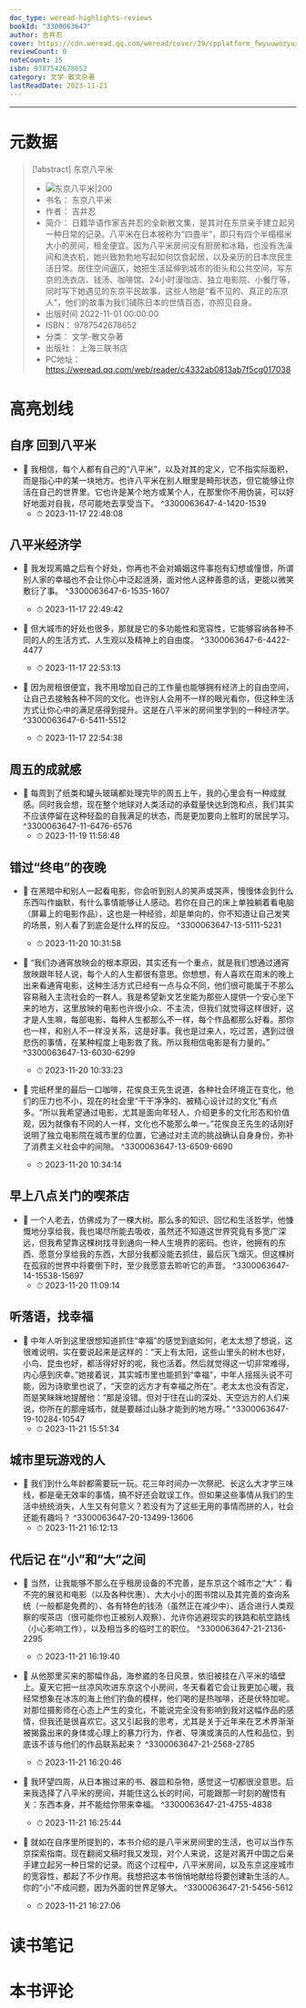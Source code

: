 ```yaml
---
doc_type: weread-highlights-reviews
bookId: "3300063647"
author: 吉井忍
cover: https://cdn.weread.qq.com/weread/cover/29/cpplatform_fwyuuwozyuxhgstwdmi1mu/t7_cpplatform_fwyuuwozyuxhgstwdmi1mu1688959572.jpg
reviewCount: 0
noteCount: 15
isbn: 9787542678652
category: 文学-散文杂著
lastReadDate: 2023-11-21
---
```


---
# 元数据
> [!abstract] 东京八平米
> - ![ 东京八平米|200](https://cdn.weread.qq.com/weread/cover/29/cpplatform_fwyuuwozyuxhgstwdmi1mu/t7_cpplatform_fwyuuwozyuxhgstwdmi1mu1688959572.jpg)
> - 书名： 东京八平米
> - 作者： 吉井忍
> - 简介： 日籍华语作家吉井忍的全新散文集，是其对在东京亲手建立起另一种日常的记录。八平米在日本被称为“四畳半”，即只有四个半榻榻米大小的房间，租金便宜。因为八平米房间没有厨房和冰箱，也没有洗澡间和洗衣机，她兴致勃勃地写起如何饮食起居，以及亲历的日本庶民生活日常。居住空间逼仄，她把生活延伸到城市的街头和公共空间，写东京的洗衣店、钱汤、咖啡馆、24小时漫咖店、独立电影院、小餐厅等，同时写下她遇见的东京平民故事，这些人物是“看不见的、真正的东京人”，他们的故事为我们铺陈日本的世情百态，亦照见自身。
> - 出版时间 2022-11-01 00:00:00
> - ISBN： 9787542678652
> - 分类： 文学-散文杂著
> - 出版社： 上海三联书店
> - PC地址：https://weread.qq.com/web/reader/c4332ab0813ab7f5cg017038

# 高亮划线

## 自序 回到八平米


- 📌 我相信，每个人都有自己的“八平米”，以及对其的定义，它不指实际面积，而是指心中的某一块地方。也许八平米在别人眼里是畸形状态，但它能够让你活在自己的世界里。它也许是某个地方或某个人，在那里你不用伪装，可以好好地面对自我，尽可能地去享受当下。  ^3300063647-4-1420-1539
    - ⏱ 2023-11-17 22:48:08 
## 八平米经济学


- 📌 我发现离婚之后有个好处，你再也不会对婚姻这件事抱有幻想或憧憬，所谓别人家的幸福也不会让你心中泛起涟漪，面对他人这种善意的话，更能以微笑敷衍了事。  ^3300063647-6-1535-1607
    - ⏱ 2023-11-17 22:49:42 

- 📌 但大城市的好处也很多，那就是它的多功能性和宽容性，它能够容纳各种不同的人的生活方式、人生观以及精神上的自由度。  ^3300063647-6-4422-4477
    - ⏱ 2023-11-17 22:53:13 

- 📌 因为房租很便宜，我不用增加自己的工作量也能够拥有经济上的自由空间，让自己去接触各种不同的文化。也许别人会用不一样的眼光看你，但这种生活方式让你心中的满足感得到提升。这是在八平米的房间里学到的一种经济学。  ^3300063647-6-5411-5512
    - ⏱ 2023-11-17 22:54:38 
## 周五的成就感


- 📌 每周到了纸类和罐头玻璃都处理完毕的周五上午，我的心里会有一种成就感。同时我会想，现在整个地球对人类活动的承载量快达到饱和点，我们其实不应该停留在这种轻盈的自我满足的状态，而是更加要向上胜町的居民学习。  ^3300063647-11-6476-6576
    - ⏱ 2023-11-19 11:58:48 
## 错过“终电”的夜晚


- 📌 在黑暗中和别人一起看电影，你会听到别人的笑声或哭声，慢慢体会到什么东西叫作幽默，有什么事情能够让人感动。若你在自己的床上单独躺着看电脑（屏幕上的电影作品），这也是一种经验，却是单向的，你不知道让自己发笑的场景，别人看了到底会是什么样的反应。  ^3300063647-13-5111-5231
    - ⏱ 2023-11-20 10:31:58 

- 📌 “我们办通宵放映会的根本原因，其实还有一个重点，就是我们想通过通宵放映跟年轻人说，每个人的人生都很有意思。你想想，有人喜欢在周末的晚上出来看通宵电影，这种生活方式已经有一点与众不同，他们很可能属于不那么容易融入主流社会的一群人。我是希望新文艺坐能为那些人提供一个安心坐下来的地方，这里放映的电影也许很小众、不主流，但我们就觉得这样很好，这才是人生嘛，每部电影、每种人生都那么不一样，每个作品都那么好看。那你也一样，和别人不一样没关系，这是好事。我也是过来人，吃过苦，遇到过很悲伤的事情，在某种程度上电影救了我。所以我相信电影是有力量的。”  ^3300063647-13-6030-6299
    - ⏱ 2023-11-20 10:33:23 

- 📌 完纸杯里的最后一口咖啡，花俟良王先生说道，各种社会环境正在变化，他们的压力也不小，现在的社会里“干干净净的、被精心设计过的文化”有点多。“所以我希望通过电影，尤其是面向年轻人，介绍更多的文化形态和价值观，因为就像有不同的人一样，文化也不能那么单一。”花俟良王先生的话刚好说明了独立电影院在城市里的位置，它通过对主流的挑战确认自身身份，弥补了消费主义社会中的间隙。  ^3300063647-13-6509-6690
    - ⏱ 2023-11-20 10:34:14 
## 早上八点关门的喫茶店


- 📌 一个人老去，仿佛成为了一棵大树。那么多的知识、回忆和生活哲学，他慷慨地分享给我，我也竭尽所能去吸收，虽然还不知道这世界究竟有多宽广深远，但我希望靠这棵树找寻到通向一种人生境界的密码。也许，他拥有的东西、愿意分享给我的东西，大部分我都没能去抓住，最后灰飞烟灭。但这棵树在孤寂的世界中将要倒下时，至少我愿意去聆听它的声音。  ^3300063647-14-15538-15697
    - ⏱ 2023-11-20 11:09:14 
## 听落语，找幸福


- 📌 中年人听到这里很想知道抓住“幸福”的感觉到底如何，老太太想了想说，这很难说明，实在要说起来是这样的：“天上有太阳，这些山里头的树木也好，小鸟、昆虫也好，都活得好好的呢，我也活着。然后就觉得这一切非常难得，内心感到庆幸。”她接着说，其实城市里也能抓到“幸福”，中年人摇摇头说不可能，因为诗歌里也说了，“天空的远方才有幸福之所在”。老太太也没有否定，而是笑眯眯地提醒他：“那是没错。但对于住在山的深处、天空远方的人们来说，你所在的那座城市，就是要越过山脉才能到的地方呀。”  ^3300063647-19-10284-10547
    - ⏱ 2023-11-21 15:51:34 
## 城市里玩游戏的人


- 📌 我们到什么年龄都需要玩一玩。花三年时间办一次祭祀、长这么大才学三味线，都是毫无效率的事情，搞不好还会耽误工作。但如果这些事情从我们的生活中统统消失，人生又有何意义？若没有为了这些无用的事情而拼的人，社会还能有趣吗？  ^3300063647-20-13499-13606
    - ⏱ 2023-11-21 16:12:13 
## 代后记 在“小”和“大”之间


- 📌 当然，让我能够不那么在乎租房设备的不完善，是东京这个城市之“大”：看不完的展览和电影（以及各种优惠）、大大小小的图书馆以及其完善的查询系统（一般都是免费的）、各有特色的钱汤（虽然正在减少中）、适合进行人类观察的喫茶店（很可能你也正被别人观察）、允许你逃避现实的铁路和航空路线（小心影响工作），以及相当多的临时工的职位。  ^3300063647-21-2136-2295
    - ⏱ 2023-11-21 16:19:40 

- 📌 从他那里买来的那幅作品，海参崴的冬日风景，依旧被挂在八平米的墙壁上。夏天它把一丝凉风吹进东京这个小房间，冬天看着它会让我更加心暖，我经常想象在冰冻的海上他们钓鱼的模样，他们喝的是热咖啡，还是伏特加呢。对那位摄影师在心态上产生的变化，不能说完全没有影响到我对这幅作品的感情，但我还是很喜欢它。这又引起我的思考，尤其是关于近年来在艺术界渐渐被揭露出来的身体或心理上的暴力行为，作者、导演或演员的人性和品位，到底该不该与他们的作品联系起来？  ^3300063647-21-2568-2785
    - ⏱ 2023-11-21 16:20:46 

- 📌 我环望四周，从日本搬过来的书、器皿和杂物，感觉这一切都很没意思。后来我选择了八平米的房间，并能住这么长的时间，可能跟那一时刻的醒悟有关：东西本身，并不能给你带来幸福。  ^3300063647-21-4755-4838
    - ⏱ 2023-11-21 16:25:44 

- 📌 就如在自序里所提到的，本书介绍的是八平米房间里的生活，也可以当作东京探索指南。现在翻阅文稿时我又发现，对个人来说，这是对离开中国之后亲手建立起另一种日常的记录。而这个过程中，八平米房间，以及东京这座城市的宽容性，都起了不少作用。我想把这本书悄悄地献给将要创建新生活的人。你的“小”不成问题，因为外面的世界足够大。  ^3300063647-21-5456-5612
    - ⏱ 2023-11-21 16:27:06 
# 读书笔记

# 本书评论
